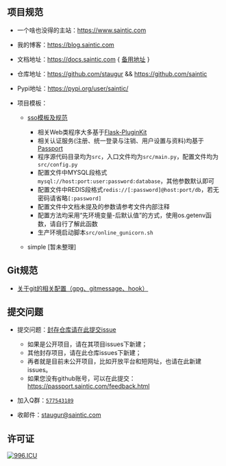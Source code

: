 ## 项目规范

- 一个啥也没得的主站：https://www.saintic.com

- 我的博客：https://blog.saintic.com

- 文档地址：https://docs.saintic.com { [备用地址](https://saintic-docs.readthedocs.io "备用地址") }

- 仓库地址：https://github.com/staugur && https://github.com/saintic

- Pypi地址：https://pypi.org/user/saintic/

- 项目模板：

    - [sso模板及规范](tpl/sso)
        * 相关Web类程序大多基于[Flask-PluginKit](https://github.com/staugur/Flask-PluginKit)
        * 相关认证服务(注册、统一登录与注销、用户设置与资料)均基于[Passport](https://github.com/staugur/passport)
        * 程序源代码目录均为`src`，入口文件均为`src/main.py`，配置文件均为`src/config.py`
        * 配置文件中MYSQL段格式 `mysql://host:port:user:password:database`，其他参数默认即可
        * 配置文件中REDIS段格式`redis://[:password]@host:port/db`，若无密码请省略`[:password]`
        * 配置文件中文档未提及的参数请参考文件内部注释
        * 配置方法均采用“先环境变量-后默认值”的方式，使用os.getenv函数，请自行了解此函数
        * 生产环境启动脚本`src/online_gunicorn.sh`

    - simple [暂未整理]


## Git规范

- [关于git的相关配置（gpg、gitmessage、hook）](git.md)


## 提交问题

* 提交问题：[封存仓库请在此提交issue](https://satic.io/issues "封存仓库请在此提交issue")

    - 如果是公开项目，请在其项目issues下新建；
    - 其他封存项目，请在此仓库issues下新建；
    - 再者就是目前未公开项目，比如开放平台和短网址，也请在此新建issues。
    - 如果您没有github账号，可以在此提交：https://passport.saintic.com/feedback.html

* 加入Q群：[`577543189`](https://jq.qq.com/?_wv=1027&k=5aZyCMV)

* 收邮件：[staugur@saintic.com](mailto:staugur@saintic.com)


## 许可证

[![996.ICU](https://img.shields.io/badge/link-996.icu-red.svg)](https://996.icu)
